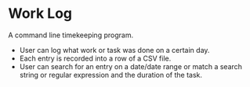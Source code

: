 <h1>Work Log</h1>

A command line timekeeping program.

<ul>
  <li>User can log what work or task was done on a certain day.</li>
  <li>Each entry is recorded into a row of a CSV file.</li>
  <li>User can search for an entry on a date/date range or match
	a search string or regular expression and the duration of
	the task.</li>
</ul>
